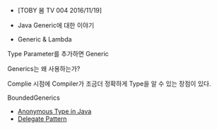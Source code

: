 * [TOBY 봄 TV 004 2016/11/19]

* Java Generic에 대한 이야기
* Generic & Lambda

Type Parameter를 추가하면 Generic 

Generics는 왜 사용하는가?

Complie 시점에 Compiler가 조금더 정확하게 Type을 알 수 있는 장점이 있다.

BoundedGenerics


* [Anonymous Type in Java](http://benjiweber.co.uk/blog/2015/08/07/anonymous-types-in-java)
* [Delegate Pattern](http://the-earth.tistory.com/entry/Delegate-pattern-%EB%94%94%EC%9E%90%EC%9D%B8-%ED%8C%A8%ED%84%B4)
